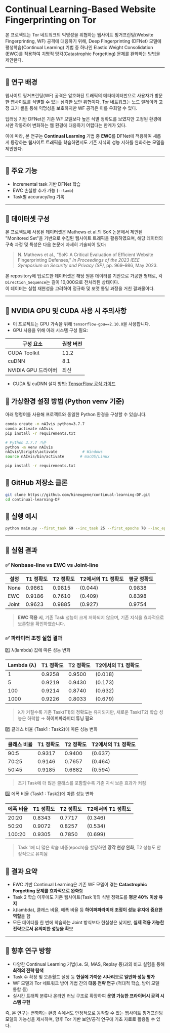 # Continual Learning-Based Website Fingerprinting on Tor

본 프로젝트는 Tor 네트워크의 익명성을 위협하는 웹사이트 핑거프린팅(Website Fingerprinting, WF) 공격에 대응하기 위해, Deep Fingerprinting (DFNet) 모델에 평생학습(Continual Learning) 기법 중 하나인 Elastic Weight Consolidation (EWC)를 적용하여 치명적 망각(Catastrophic Forgetting) 문제를 완화하는 방법을 제안한다.

---

## 📌 연구 배경

웹사이트 핑거프린팅(WF) 공격은 암호화된 트래픽의 메타데이터만으로 사용자가 방문한 웹사이트를 식별할 수 있는 심각한 보안 위협이다. Tor 네트워크는 노드 릴레이와 고정 크기 셀을 통해 익명성을 보호하지만 WF 공격은 이를 우회할 수 있다.

딥러닝 기반 DFNet은 기존 WF 모델보다 높은 식별 정확도를 보였지만 고정된 환경에서만 작동하여 변화하는 웹 환경에 대응하기 어렵다는 한계가 있다.

이에 따라, 본 연구는 **Continual Learning** 기법 중 **EWC**를 DFNet에 적용하여 새롭게 등장하는 웹사이트 트래픽을 학습하면서도 기존 지식의 성능 저하를 완화하는 모델을 제안한다.

---

## 📌 주요 기능
- Incremental task 기반 DFNet 학습
- EWC 손실항 추가 가능 (`--lamb`)
- Task별 accuracy/log 기록

---

## 📌 데이터셋 구성

본 프로젝트에 사용된 데이터셋은 Mathews et al.의 SoK 논문에서 제안된 "Monitored Set"을 기반으로 수집된 웹사이트 트래픽을 활용하였으며, 해당 데이터의 구축 과정 및 특성은 다음 논문에 자세히 기술되어 있다:

> N. Mathews et al., “SoK: A Critical Evaluation of Efficient Website Fingerprinting Defenses,” *In Proceedings of the 2023 IEEE Symposium on Security and Privacy (SP)*, pp. 969–986, May 2023.

본 repository에 업로드한 데이터셋은 해당 원본 데이터를 기반으로 가공한 형태로, 각 `Direction_Sequence`는 길이 10,000으로 전처리된 상태이다.  
이 데이터는 실험 재현성을 고려하여 정규화 및 포맷 통일 과정을 거친 결과물이다.

---

## 📌 NVIDIA GPU 및 CUDA 사용 시 주의사항

- 이 프로젝트는 GPU 가속을 위해 `tensorflow-gpu==2.10.0`을 사용합니다.
- GPU 사용을 위해 아래 시스템 구성 필요:

| 구성 요소 | 권장 버전 |
|-----------|-----------|
| CUDA Toolkit | 11.2 |
| cuDNN | 8.1 |
| NVIDIA GPU 드라이버 | 최신 |

- CUDA 및 cuDNN 설치 방법: [TensorFlow 공식 가이드](https://www.tensorflow.org/install/gpu)


## 📌 가상환경 설정 방법 (Python venv 기준)

아래 명령어를 사용해 프로젝트와 동일한 Python 환경을 구성할 수 있습니다.

```bash
conda create -n nAIvis python=3.7.7
conda activate nAIvis
pip install -r requirements.txt
```

```bash
# Python 3.7.7 기준
python -m venv nAIvis
nAIvis\Scripts\activate           # Windows
source nAIvis/bin/activate       # macOS/Linux

pip install -r requirements.txt
```

## 📌 GitHub 저장소 클론
```bash
git clone https://github.com/hineugene/continual-learning-DF.git
cd continual-learning-DF
```

## 📌 실행 예시

```bash
python main.py --first_task 69 --inc_task 25 --first_epochs 70 --inc_epochs 20 --lamb 10000
```

---

## 📌 실험 결과

### ✅ Nonbase-line vs EWC vs Joint-line

| 설정   | T1 정확도 | T2 정확도 | T2에서의 T1 정확도 | 평균 정확도 |
|--------|-----------|-----------|--------------------|--------------|
| None   | 0.9861    | 0.9815    | (0.044)            | 0.9838       |
| EWC    | 0.9186    | 0.7610    | (0.409)            | 0.8398       |
| Joint  | 0.9623    | 0.9885    | (0.927)            | 0.9754       |

>  **EWC 적용 시**, 기존 Task 성능이 크게 저하되지 않으며, 기존 지식을 효과적으로 보존함을 확인하였습니다.


### ✅ 파라미터 조정 실험 결과

1️⃣ λ(lambda) 값에 따른 성능 변화

| Lambda (λ) | T1 정확도 | T2 정확도 | T2에서의 T1 정확도 |
|------------|-----------|-----------|--------------------|
| 1          | 0.9258    | 0.9500    | (0.018)            |
| 5          | 0.9219    | 0.9430    | (0.173)            |
| 100        | 0.9214    | 0.8740    | (0.632)            |
| 1000       | 0.9226    | 0.8033    | (0.679)            |

> λ가 커질수록 기존 Task(T1)의 정확도는 유지되지만, 새로운 Task(T2) 학습 성능은 하락함 → **하이퍼파라미터 튜닝 필요**


2️⃣ 클래스 비율 (Task1 : Task2)에 따른 성능 변화

| 클래스 비율 | T1 정확도 | T2 정확도 | T2에서의 T1 정확도 |
|-------------|-----------|-----------|--------------------|
| 90:5        | 0.9317    | 0.9400    | (0.637)            |
| 70:25       | 0.9146    | 0.7657    | (0.464)            |
| 50:45       | 0.9185    | 0.6882    | (0.594)            |

> 초기 Task에 더 많은 클래스를 포함할수록 기존 지식 보존 효과가 커짐


3️⃣ 에폭 비율 (Task1 : Task2)에 따른 성능 변화

| 에폭 비율  | T1 정확도 | T2 정확도 | T2에서의 T1 정확도 |
|------------|-----------|-----------|--------------------|
| 20:20      | 0.8343    | 0.7717    | (0.346)            |
| 50:20      | 0.9072    | 0.8257    | (0.534)            |
| 100:20     | 0.9305    | 0.7850    | (0.699)            |

> Task 1에 더 많은 학습 비중(epoch)을 할당하면 **망각 현상 완화**, T2 성능도 안정적으로 유지됨


## 📌 결과 요약

- EWC 기반 Continual Learning은 기존 WF 모델이 겪는 **Catastrophic Forgetting 문제를 효과적으로 완화**함
- Task 2 학습 이후에도 기존 웹사이트(Task 1)의 식별 정확도를 **평균 40% 이상 유지**
- λ(lambda), 클래스 비율, 에폭 비율 등 **하이퍼파라미터 조정이 성능 유지에 중요한 역할**을 함
- 모든 데이터를 한 번에 학습하는 Joint 방식보다 현실성은 낮지만, **실제 적용 가능한 전략으로서 유의미한 성능을 확보**

---

## 📌 향후 연구 방향

- 다양한 Continual Learning 기법(i.e. SI, MAS, Replay 등)과의 비교 실험을 통해 **최적의 전략 탐색**
- Task 수 확장 및 오픈월드 설정 등 **현실에 가까운 시나리오로 일반화 성능 평가**
- WF 모델과 Tor 네트워크 방어 기법 간의 **대응 전략 연구** (적대적 학습, 방어 모델 통합 등)
- 실시간 트래픽 분류나 온라인 러닝 구조로 확장하여 **운영 가능한 프라이버시 공격 시스템 구현**

즉, 본 연구는 변화하는 환경 속에서도 안정적으로 동작할 수 있는 웹사이트 핑거프린팅 모델의 가능성을 제시하며, 향후 Tor 기반 보안/공격 연구에 기초 자료로 활용될 수 있다.

